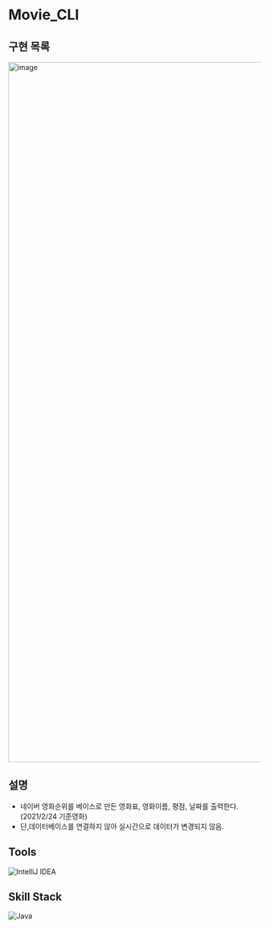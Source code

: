 # Movie_CLI
 ## 구현 목록
<img width="1392" alt="image" src="https://user-images.githubusercontent.com/102028778/160137238-cdde3328-0fdd-4909-8b6b-00ae2b4f67bf.png">



## 설명
* 네이버 영화순위를 베이스로 만든 영화표, 영화이름, 평점, 날짜를 출력한다.(2021/2/24 기준영화)
* 단,데이터베이스를 연결하지 않아 실시간으로 데이터가 변경되지 않음.

## Tools
![IntelliJ IDEA](https://img.shields.io/badge/IntelliJ%20IDEA-000000.svg?&style=for-the-badge&logo=IntelliJ%20IDEA&logocolor=white)
## Skill Stack
![Java](https://img.shields.io/badge/Java-FF160B.svg?&style=for-the-badge&logo=Java&logocolor=white)

